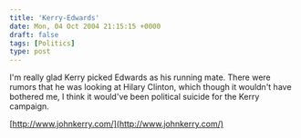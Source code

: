 ```yaml
---
title: 'Kerry-Edwards'
date: Mon, 04 Oct 2004 21:15:15 +0000
draft: false
tags: [Politics]
type: post
---
```


I'm really glad Kerry picked Edwards as his running mate. There were rumors that he was looking at Hilary Clinton, which though it wouldn't have bothered me, I think it would've been political suicide for the Kerry campaign.

[http://www.johnkerry.com/](http://www.johnkerry.com/)